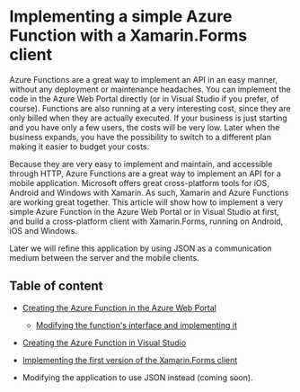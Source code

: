 # Implementing a simple Azure Function with a Xamarin.Forms client

Azure Functions are a great way to implement an API in an easy manner, without any deployment or maintenance headaches. You can implement the code in the Azure Web Portal directly (or in Visual Studio if you prefer, of course). Functions are also running at a very interesting cost, since they are only billed when they are actually executed. If your business is just starting and you have only a few users, the costs will be very low. Later when the business expands, you have the possibility to switch to a different plan making it easier to budget your costs.

Because they are very easy to implement and maintain, and accessible through HTTP, Azure Functions are a great way to implement an API for a mobile application. Microsoft offers great cross-platform tools for iOS, Android and Windows with Xamarin. As such, Xamarin and Azure Functions are working great together. This article will show how to implement a very simple Azure Function in the Azure Web Portal or in Visual Studio at first, and build a cross-platform client with Xamarin.Forms, running on Android, iOS and Windows. 

Later we will refine this application by using JSON as a communication medium between the server and the mobile clients.

## Table of content

- [Creating the Azure Function in the Azure Web Portal](./Doc/creating.md)

    - [Modifying the function's interface and implementing it](./Doc/implementing.md)

- [Creating the Azure Function in Visual Studio](./Doc/creatingvs.md)

- [Implementing the first version of the Xamarin.Forms client](./Doc/firstclient.md)

- Modifying the application to use JSON instead (coming soon).

